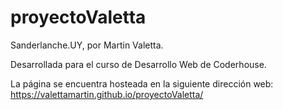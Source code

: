 # proyectoValetta
Sanderlanche.UY, por Martin Valetta.

Desarrollada para el curso de Desarrollo Web de Coderhouse.

La página se encuentra hosteada en la siguiente dirección web: https://valettamartin.github.io/proyectoValetta/